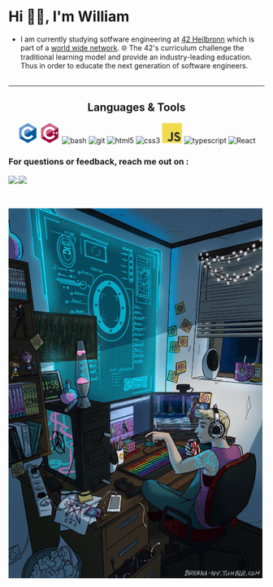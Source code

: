 # Hi 👋🏻, I'm William

- I am currently studying sotfware engineering at <a target="_blank" href="https://www.42heilbronn.de/en/">42 Heilbronn</a> which is part of a <a target="_blank" href="https://42.fr/en/network-42/">world wide network</a>. 🌐 The 42's curriculum challenge the traditional learning model and provide an industry-leading education. Thus in order to educate the next generation of software engineers.
  <br></br>
---

<h2 align="center">Languages & Tools</h2>
<p align="center">
  <img src="https://github.com/devicons/devicon/blob/master/icons/c/c-original.svg" alt="c" width="40" height="40"/>
    <img src="https://github.com/devicons/devicon/blob/master/icons/cplusplus/cplusplus-original.svg" alt="c++" width="40" height="40"/>
  <img src="https://www.vectorlogo.zone/logos/gnu_bash/gnu_bash-icon.svg" alt="bash" width="40" height="40"/>
  <img src="https://www.vectorlogo.zone/logos/git-scm/git-scm-icon.svg" alt="git" width="40" height="40"/>
  <img src="https://www.vectorlogo.zone/logos/w3_html5/w3_html5-icon.svg" alt="html5" width="40" height="40"/>
  <img src="https://www.vectorlogo.zone/logos/w3_css/w3_css-icon.svg" alt="css3" width="40" height="40"/>
  <img src="https://raw.githubusercontent.com/devicons/devicon/master/icons/javascript/javascript-original.svg" alt="javascript" width="40" height="40"/>
    <img src="https://www.vectorlogo.zone/logos/typescriptlang/typescriptlang-icon.svg" alt="typescript" width="40" height="40"/>
  <img src="https://www.vectorlogo.zone/logos/reactjs/reactjs-icon.svg" alt="React" width="40" height="40"/></p>
 <h3 align="left">For questions or feedback, reach me out on : </h3>
<p align="left">
<a href="https://www.linkedin.com/in/william-ollio/" target="blank">
  <img align=center src="https://img.shields.io/badge/linkedin-%230077B5.svg?&style=for-the-badge&logo=linkedin&logoColor=white" />
  </a>
<a href="https://discord.gg/#7599" target="blank">
  <img align=center src="https://img.shields.io/badge/gmail-D14836?&style=for-the-badge&logo=gmail&logoColor=white" />
  </a>
</p>

<br></br>
 <img align=center src="https://github.com/williamollio/williamollio/blob/master/.gif/Imguf.gif"/></p>




